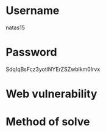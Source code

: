 # Username
natas15
# Password
SdqIqBsFcz3yotlNYErZSZwblkm0lrvx
# Web vulnerability
# Method of solve
